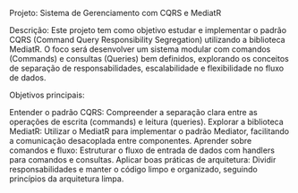 Projeto: Sistema de Gerenciamento com CQRS e MediatR

Descrição:
Este projeto tem como objetivo estudar e implementar o padrão CQRS (Command Query Responsibility Segregation) utilizando a biblioteca MediatR. O foco será desenvolver um sistema modular com comandos (Commands) e consultas (Queries) bem definidos, explorando os conceitos de separação de responsabilidades, escalabilidade e flexibilidade no fluxo de dados.

Objetivos principais:

Entender o padrão CQRS: Compreender a separação clara entre as operações de escrita (commands) e leitura (queries).
Explorar a biblioteca MediatR: Utilizar o MediatR para implementar o padrão Mediator, facilitando a comunicação desacoplada entre componentes.
Aprender sobre comandos e fluxo: Estruturar o fluxo de entrada de dados com handlers para comandos e consultas.
Aplicar boas práticas de arquitetura: Dividir responsabilidades e manter o código limpo e organizado, seguindo princípios da arquitetura limpa.
